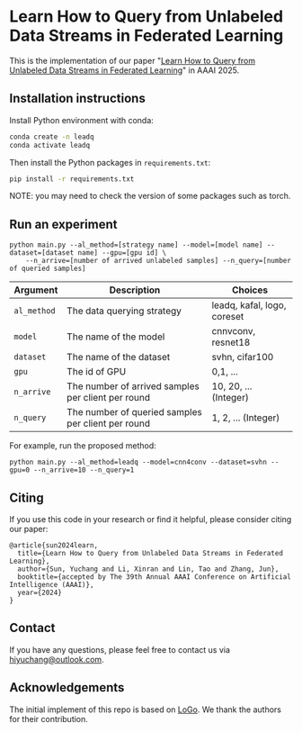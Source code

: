 # Learn How to Query from Unlabeled Data Streams in Federated Learning


This is the implementation of our paper "[Learn How to Query from Unlabeled Data Streams in Federated Learning](https://arxiv.org/abs/2412.08138)" in AAAI 2025.


## Installation instructions

Install Python environment with conda:

```bash
conda create -n leadq
conda activate leadq
```

Then install the Python packages in `requirements.txt`:

```bash
pip install -r requirements.txt
```
NOTE: you may need to check the version of some packages such as torch.

## Run an experiment 

```shell
python main.py --al_method=[strategy name] --model=[model name] --dataset=[dataset name] --gpu=[gpu id] \
    --n_arrive=[number of arrived unlabeled samples] --n_query=[number of queried samples] 
```

| Argument       | Description   | Choices                              |
|----------------|---------------|--------------------------------------|
| `al_method`   | The data querying strategy   | leadq, kafal, logo, coreset  |
| `model`    | The name of the model  |  cnnvconv, resnet18 |
| `dataset` | The name of the dataset  | svhn, cifar100 |
| `gpu`   | The id of GPU  | 0,1, ...  |
| `n_arrive`   | The number of arrived samples per client per round      | 10, 20, ... (Integer)      |
| `n_query`| The number of queried samples per client per round    | 1, 2, ... (Integer)      |


For example, run the proposed method:

```shell
python main.py --al_method=leadq --model=cnn4conv --dataset=svhn --gpu=0 --n_arrive=10 --n_query=1
```

## Citing

If you use this code in your research or find it helpful, please consider citing our paper:
```
@article{sun2024learn,
  title={Learn How to Query from Unlabeled Data Streams in Federated Learning},
  author={Sun, Yuchang and Li, Xinran and Lin, Tao and Zhang, Jun},
  booktitle={accepted by The 39th Annual AAAI Conference on Artificial Intelligence (AAAI)},
  year={2024}
}
```

## Contact

If you have any questions, please feel free to contact us via hiyuchang@outlook.com.

## Acknowledgements
The initial implement of this repo is based on [LoGo](https://github.com/raymin0223/LoGo). We thank the authors for their contribution.
